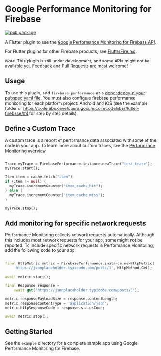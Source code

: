 # Google Performance Monitoring for Firebase

[![pub package](https://img.shields.io/pub/v/firebase_performance.svg)](https://pub.dartlang.org/packages/firebase_performance)

A Flutter plugin to use the [Google Performance Monitoring for Firebase API](https://firebase.google.com/docs/perf-mon/).

For Flutter plugins for other Firebase products, see [FlutterFire.md](https://github.com/flutter/plugins/blob/master/FlutterFire.md).

*Note*: This plugin is still under development, and some APIs might not be available yet. [Feedback](https://github.com/flutter/flutter/issues) and [Pull Requests](https://github.com/flutter/plugins/pulls) are most welcome!

## Usage
To use this plugin, add `firebase_performance` as a [dependency in your pubspec.yaml file](https://flutter.io/platform-plugins/). You must also configure firebase performance monitoring for each platform project: Android and iOS (see the example folder or https://codelabs.developers.google.com/codelabs/flutter-firebase/#4 for step by step details).

## Define a Custom Trace

A custom trace is a report of performance data associated with some of the code in your app. To learn more about custom traces, see the [Performance Monitoring overview](https://firebase.google.com/docs/perf-mon/#how_does_it_work).

```dart

Trace myTrace = FirebasePerformance.instance.newTrace("test_trace");
myTrace.start();

Item item = cache.fetch("item");
if (item != null) {
  myTrace.incrementCounter("item_cache_hit");
} else {
  myTrace.incrementCounter("item_cache_miss");
}

myTrace.stop();

```

## Add monitoring for specific network requests

Performance Monitoring collects network requests automatically. Although this includes most network requests for your app, some might not be reported. To include specific network requests in Performance Monitoring, add the following code to your app:

```dart

final HttpMetric metric = FirebasePerformance.instance.newHttpMetric(
    'https://jsonplaceholder.typicode.com/posts/1', HttpMethod.Get);

await metric.start();

final Response response =
    await get('https://jsonplaceholder.typicode.com/posts/1');

metric.responsePayloadSize = response.contentLength;
metric.responseContentType = 'application/json';
metric.httpResponseCode = response.statusCode;

await metric.stop();

```

## Getting Started

See the `example` directory for a complete sample app using Google Performance Monitoring for Firebase.
